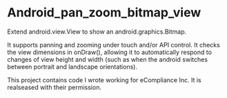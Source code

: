 # Android_pan_zoom_bitmap_view
<p>
Extend android.view.View to show an android.graphics.Bitmap.
</p>

<p>
It supports panning and zooming under touch and/or API control.
It checks the view dimensions in onDraw(), allowing it to automatically respond to changes of view height and width (such as when the android switches between portrait and landscape orientations).
</p>

<p>
This project contains code I wrote working for eCompliance Inc. It is realseased with their permission.
</p>
